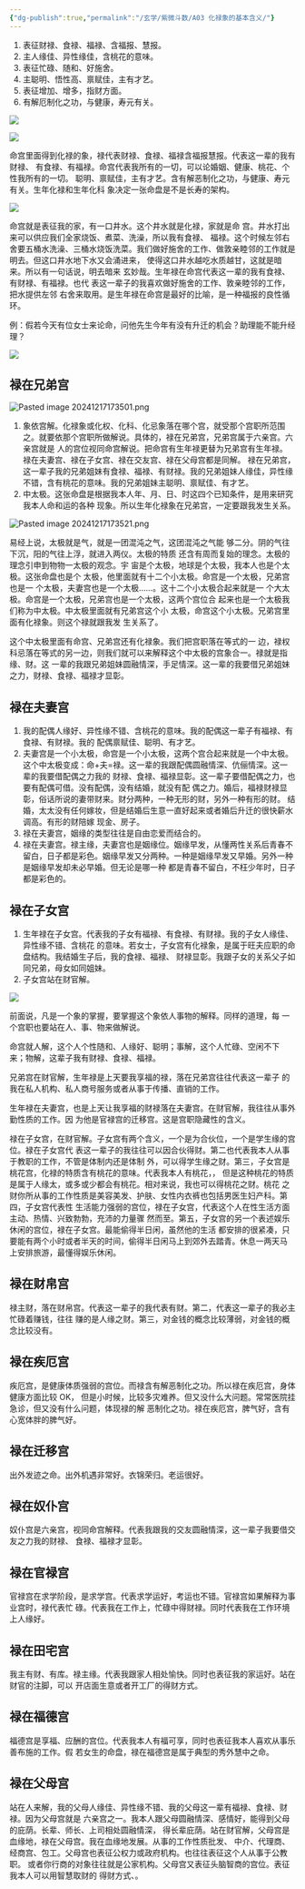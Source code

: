 ```yaml
---
{"dg-publish":true,"permalink":"/玄学/紫微斗数/A03 化禄象的基本含义/"}
---
```


1. 表征财禄、食禄、福禄、含福报、慧报。
2. 主人缘佳、异性缘佳，含桃花的意味。
3. 表征忙碌、随和、好施舍。
4. 主聪明、悟性高、禀赋佳，主有才艺。
5. 表征增加、增多，指财方面。
6. 有解厄制化之功，与健康，寿元有关。

![](/img/user/appendix/_page_4_Picture_17.jpeg)

![](/img/user/appendix/_page_4_Picture_19.jpeg)

命宫里面得到化禄的象，禄代表财禄、食禄、福禄含福报慧报。代表这一辈的我有财禄、 有食禄、有福禄。命宫代表我所有的一切，可以论婚姻、健康、桃花、个性我所有的一切。 聪明、禀赋佳，主有才艺。含有解恶制化之功，与健康、寿元有关。生年化禄和生年化科 象决定一张命盘是不是长寿的架构。

![](/img/user/appendix/_page_4_Figure_21.jpeg)

命宫就是表征我的家，有一口井水。这个井水就是化禄，家就是命 宫。井水打出来可以供应我们全家烧饭、煮菜、洗澡，所以我有食禄、 福禄。这个时候左邻右舍要五桶水洗澡、三桶水烧饭洗菜。我们做好施舍的工作、做敦亲睦邻的工作就是明去。但这口井水地下水又会涌进来， 使得这口井水越吃水质越甘，这就是暗来。所以有一句话说，明去暗来 玄妙哉。生年禄在命宫代表这一辈的我有食禄、有财禄、有福禄。也代 表这一辈子的我喜欢做好施舍的工作、敦亲睦邻的工作，把水提供左邻 右舍来取用。是生年禄在命宫是最好的比喻，是一种福报的良性循环。

例：假若今天有位女士来论命，问他先生今年有没有升迁的机会？助理能不能升经理？

![](/img/user/appendix/_page_5_Figure_2.jpeg)

## 禄在兄弟宫
![Pasted image 20241217173501.png](/img/user/appendix/Pasted%20image%2020241217173501.png)

1. 象依宫解。化禄象或化权、化科、化忌象落在哪个宫，就受那个宫职所范围之。就要依那个宫职所做解说。具体的，禄在兄弟宫，兄弟宫属于六亲宫。六亲宫就是 人的宫位视同命宫解说。把命宫有生年禄更替为兄弟宫有生年禄。 禄在夫妻宫、禄在子女宫、禄在交友宫、禄在父母宫都是同解。 禄在兄弟宫，这一辈子我的兄弟姐妹有食禄、福禄、有财禄。我的兄弟姐妹人缘佳，异性缘不错，含有桃花的意味。我的兄弟姐妹主聪明、禀赋佳、有才艺。
2. 中太极。这张命盘是根据我本人年、月、日、时这四个已知条件，是用来研究我本人命和运的各种 现象。所以生年化禄象在兄弟宫，一定要跟我发生关系。

![Pasted image 20241217173521.png](/img/user/appendix/Pasted%20image%2020241217173521.png)

易经上说，太极就是气，就是一团混沌之气，这团混沌之气能 够二分。阴的气往下沉，阳的气往上浮，就进入两仪。太极的特质 还含有周而复始的理念。太极的理念引申到物物一太极的观念。宇 宙是个太极，地球是个太极，我本人也是个太极。这张命盘也是个 太极，他里面就有十二个小太极。命宫是一个太极，兄弟宫也是一 个太极，夫妻宫也是一个太极……。这十二个小太极合起来就是一 个大太极。命宫是一个太极，兄弟宫也是一个太极，这两个宫位合 起来也是一个太极我们称为中太极。中太极里面就有兄弟宫这个小 太极，命宫这个小太极。兄弟宫里面有化禄象。则这个禄就跟我发 生关系了。

这个中太极里面有命宫、兄弟宫还有化禄象。我们把宫职落在等式的一 边，禄权科忌落在等式的另一边，则我们就可以来解释这个中太极的宫象合一。禄就是指缘、财。这 一辈的我跟兄弟姐妹圆融情深，手足情深。这一辈的我要借兄弟姐妹之力，财禄、食禄、福禄才显彰。

## 禄在夫妻宫

1. 我的配偶人缘好、异性缘不错、含桃花的意味。我的配偶这一辈子有福禄、有食禄、有财禄。我的 配偶禀赋佳、聪明、有才艺。
2. 夫妻宫是一个小太极，命宫是一个小太极，这两个宫合起来就是一个中太极。这个中太极变成：命+夫=禄。这一辈的我跟配偶圆融情深、伉俪情深。这一辈的我要借配偶之力我的 财禄、食禄、福禄显彰。这一辈子要借配偶之力，也要有配偶可借。没有配偶，没有结婚，就没有配 偶之力。婚后，福禄财禄显彰，俗话所说的妻带财来。财分两种，一种无形的财，另外一种有形的财。 结婚，太太没有任何嫁妆，但是结婚后生意一直好起来或者婚后升迁的很快薪水调高。有形的财陪嫁 现金、房子。
3. 禄在夫妻宫，姻缘的类型往往是自由恋爱而结合的。
4. 禄在夫妻宫。禄主缘，夫妻宫也是姻缘位。姻缘早发，从懂两性关系后青春不留白，日子都是彩色。姻缘早发又分两种。一种是姻缘早发又早婚。另外一种是姻缘早发却未必早婚。但无论是哪一种 都是青春不留白，不枉少年时，日子都是彩色的。

## 禄在子女宫

1. 生年禄在子女宫。代表我的子女有福禄、有食禄、有财禄。我的子女人缘佳、异性缘不错、含桃花 的意味。若女士，子女宫有化禄象，是属于旺夫应职的命盘结构。我结婚生子后，我的食禄、福禄、 财禄显彰。我跟子女的关系父子如同兄弟，母女如同姐妹。
2. 子女宫站在财官解。

![](/img/user/appendix/_page_6_Picture_3.jpeg)

前面说，凡是一个象的掌握，要掌握这个象依人事物的解释。同样的道理，每 一个宫职也要站在人、事、物来做解说。

命宫就人解，这个人个性随和、人缘好、聪明；事解，这个人忙碌、空闲不下 来；物解，这辈子我有财禄、食禄、福禄。

兄弟宫在财官解，生年禄是上天要我享福的禄，落在兄弟宫往往代表这一辈子 的我在私人机构、私人商号服务或者从事于传播、直销的工作。

生年禄在夫妻宫，也是上天让我享福的财禄落在夫妻宫。在财官解，我往往从事外勤性质的工作。因 为他是官禄宫的迁移宫。这是宫职隐藏性的含义。

禄在子女宫，在财官解。子女宫有两个含义，一个是为合伙位，一个是学生缘的宫位。禄在子女宫代 表这一辈子的我往往可以因合伙得财。第二也代表我本人从事于教职的工作，不管是体制内还是体制 外，可以得学生缘之财。第三，子女宫是桃花宫，化禄的特质含有桃花的意味。代表我本人有桃花，， 但是这种桃花的特质是属于人缘太，或多或少都会有桃花。相对来说，我也可以得桃花之财。桃花 之财你所从事的工作性质是美容美发、护肤、女性内衣裤也包括男医生妇产科。第四，子女宫代表性 生活能力强弱的宫位，禄在子女宫，代表这个人在性生活方面主动、热情、兴致勃勃，充沛的力量骤 然而至。第五，子女宫的另一个表述娱乐休闲的宫位，禄在子女宫。最能偷得半日闲，虽然他的生活 都安排的很紧凑，只要能有两个小时或者半天的时间，偷得半日闲马上到郊外去踏青。休息一两天马 上安排旅游，最懂得娱乐休闲。

## 禄在财帛宫

禄主财，落在财帛宫。代表这一辈子的我代表有财。第二，代表这一辈子的我必主忙碌着赚钱，往往 赚的是人缘之财。第三，对金钱的概念比较薄弱，对金钱的概念比较没有。

## 禄在疾厄宫

疾厄宫，是健康体质强弱的宫位。而禄含有解恶制化之功。所以禄在疾厄宫，身体健康方面比较 OK， 但是小时候，比较多灾难养。但又没什么大问题。常常医院挂急诊，但又没有什么问题，体现禄的解 恶制化之功。禄在疾厄宫，脾气好，含有心宽体胖的脾气好。

## 禄在迁移宫

出外发迹之命。出外机遇非常好。衣锦荣归。老运很好。

## 禄在奴仆宫

奴仆宫是六亲宫，视同命宫解释。代表我跟我的交友圆融情深，这一辈子我要借交友之力我的财禄、 食禄、福禄才显彰。

## 禄在官禄宫

官禄宫在求学阶段，是求学宫。代表求学运好，考运也不错。官禄宫如果解释为事业宫时，禄代表忙 碌。代表我在工作上，忙碌中得财禄。同时代表我在工作环境上人缘好。

## 禄在田宅宫

我主有财、有库。禄主缘。代表我跟家人相处愉快。同时也表征我的家运好。站在财官的注脚，可以 开店面生意或者开工厂的得财方式。

## 禄在福德宫

福德宫是享福、应酬的宫位。代表我本人有福可享，同时也表征我本人喜欢从事乐善布施的工作。假 若女生的命盘，禄在福德宫是属于典型的秀外慧中之命。

## 禄在父母宫

站在人来解，我的父母人缘佳、异性缘不错、我的父母这一辈有福禄、食禄、财禄。因为父母宫就是 六亲宫之一。我本人跟父母圆融情深、感情好，能得到父母的庇荫。长辈、师长、上司相处圆融情深， 得长辈庇荫。站在财官解，父母宫是血缘地，禄在父母宫。我在血缘地发展。从事的工作性质批发、 中介、代理商、经商宫、包工。父母宫也表征公权力或政府机构。也往往表征这个人从事于公教职。 或者你行商的对象往往就是公家机构。父母宫又表征头脑智商的宫位。表征我本人可以用智慧取财的 得财方式、。
